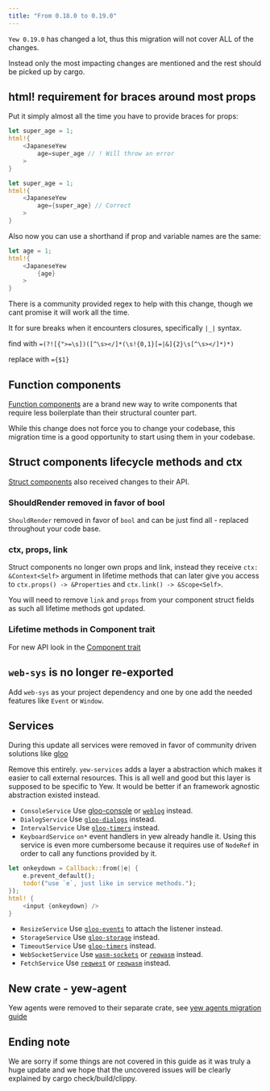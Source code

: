 ```yaml
---
title: "From 0.18.0 to 0.19.0"
---
```


`Yew 0.19.0` has changed a lot, thus this migration will not cover ALL of the changes.

Instead only the most impacting changes are mentioned and the rest should be picked up by cargo.

## html! requirement for braces around most props

Put it simply almost all the time you have to provide braces for props:

```rust {4}, ignore
let super_age = 1;
html!{
    <JapaneseYew
        age=super_age // ! Will throw an error
    >
}
```

```rust {4}, ignore
let super_age = 1;
html!{
    <JapaneseYew
        age={super_age} // Correct
    >
}
```

Also now you can use a shorthand if prop and variable names are the same:

```rust {4}, ignore
let age = 1;
html!{
    <JapaneseYew
        {age}
    >
}
```

There is a community provided regex to help with this change, though we cant promise it will work all the time.

It for sure breaks when it encounters closures, specifically `|_|` syntax.

find with `=(?![{">=\s])([^\s></]*(\s!{0,1}[=|&]{2}\s[^\s></]*)*)`

replace with `={$1}`

## Function components

[Function components](./../../concepts/function-components) are a brand new way to write components that require less boilerplate than their structural counter part.

While this change does not force you to change your codebase, this migration time is a good opportunity to start using them in your codebase.

## Struct components lifecycle methods and ctx

[Struct components](./../../concepts/components) also received changes to their API.

### ShouldRender removed in favor of bool

`ShouldRender` removed in favor of `bool` and can be just find all - replaced throughout your code base.

### ctx, props, link

Struct components no longer own props and link, instead they receive `ctx: &Context<Self>` argument in lifetime methods that can later give you access to `ctx.props() -> &Properties` and `ctx.link() -> &Scope<Self>`.

You will need to remove `link` and `props` from your component struct fields as such all lifetime methods got updated.

### Lifetime methods in Component trait

For new API look in the [Component trait](https://github.com/yewstack/yew/blob/9b6bc96826d53ec38aa3ecc02e3a1e132692c411/packages/yew/src/html/component/mod.rs#L37-L97)

## `web-sys` is no longer re-exported

Add `web-sys` as your project dependency and one by one add the needed features like `Event` or `Window`.

## Services

During this update all services were removed in favor of community driven solutions like [gloo](https://github.com/rustwasm/gloo)

Remove this entirely. `yew-services` adds a layer a abstraction which makes it easier to call external resources. This is all well and good but this layer is supposed to be specific to Yew. It would be better if an framework agnostic abstraction existed instead.

- `ConsoleService`
  Use [gloo-console](https://crates.io/crates/gloo-console) or [`weblog`](https://crates.io/crates/weblog) instead.
- `DialogService`
  Use [`gloo-dialogs`](https://docs.rs/gloo-dialogs/) instead.
- `IntervalService`
  Use [`gloo-timers`](https://docs.rs/gloo-timers/) instead.
- `KeyboardService`
  `on*` event handlers in yew already handle it. Using this service is even more cumbersome because it requires use of `NodeRef` in order to call any functions provided by it.

```rust ,ignore
let onkeydown = Callback::from(|e| {
    e.prevent_default();
    todo!("use `e`, just like in service methods.");
});
html! {
    <input {onkeydown} />
}
```

- `ResizeService`
  Use [`gloo-events`](https://docs.rs/gloo-events) to attach the listener instead.
- `StorageService`
  Use [`gloo-storage`](https://docs.rs/gloo-storage/) instead.
- `TimeoutService`
  Use [`gloo-timers`](https://docs.rs/gloo-timers/) instead.
- `WebSocketService`
  Use [`wasm-sockets`](https://github.com/scratchyone/wasm-sockets) or [`reqwasm`](https://github.com/hamza1311/reqwasm) instead.
- `FetchService`
  Use [`reqwest`](https://crates.io/crates/reqwest) or [`reqwasm`](https://github.com/hamza1311/reqwasm) instead.

## New crate - yew-agent

Yew agents were removed to their separate crate, see [yew agents migration guide](./../yew-agent/from-0_0_0-to-0_1_0)

## Ending note

We are sorry if some things are not covered in this guide as it was truly a huge update and we hope that the uncovered issues will be clearly explained by cargo check/build/clippy.
